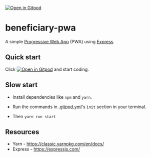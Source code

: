 [![Open in Gitpod](https://gitpod.io/button/open-in-gitpod.svg)](https://gitpod.io/#https://github.com/self-sg/beneficiary-pwa-express)

# beneficiary-pwa

A simple [Progressive Web App](https://web.dev/progressive-web-apps/) (PWA) using [Express](https://expressjs.com/).

## Quick start

Click [![Open in Gitpod](https://gitpod.io/button/open-in-gitpod.svg)](https://gitpod.io/#https://github.com/self-sg/beneficiary-pwa-express) and start coding.

## Slow start

* Install dependencies like `npm` and `yarn`.

* Run the commands in [.gitpod.yml](.gitpod.yml)'s `init` section in your terminal.

* Then `yarn run start`

## Resources

* Yarn - https://classic.yarnpkg.com/en/docs/
* Express - https://expressjs.com/
